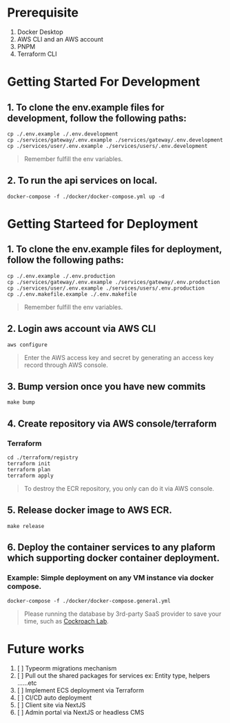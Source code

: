 # Prerequisite
1. Docker Desktop
2. AWS CLI and an AWS account
3. PNPM
4. Terraform CLI

# Getting Started For Development

## 1. To clone the env.example files for development, follow the following paths:
```
cp ./.env.example ./.env.development
cp ./services/gateway/.env.example ./services/gateway/.env.development
cp ./services/user/.env.example ./services/users/.env.development
```

> Remember fulfill the env variables.

## 2. To run the api services on local.
```
docker-compose -f ./docker/docker-compose.yml up -d
```

# Getting Starteed for Deployment

## 1. To clone the env.example files for deployment, follow the following paths:
```
cp ./.env.example ./.env.production
cp ./services/gateway/.env.example ./services/gateway/.env.production
cp ./services/user/.env.example ./services/users/.env.production
cp ./.env.makefile.example ./.env.makefile
```
> Remember fulfill the env variables.

## 2. Login aws account via AWS CLI
```
aws configure
```
> Enter the AWS access key and secret by generating an access key record through AWS console.

## 3. Bump version once you have new commits
```
make bump
```

## 4. Create repository via AWS console/terraform
### Terraform
```
cd ./terraform/registry
terraform init
terraform plan
terraform apply
```
> To destroy the ECR repository, you only can do it via AWS console.

## 5. Release docker image to AWS ECR.
```
make release
```

## 6. Deploy the container services to any plaform which supporting docker container deployment.
### Example: Simple deployment on any VM instance via docker compose.
```
docker-compose -f ./docker/docker-compose.general.yml
```

> Please running the database by 3rd-party SaaS provider to save your time, such as [Cockroach Lab](https://www.cockroachlabs.com).

# Future works
1. [ ] Typeorm migrations mechanism
2. [ ] Pull out the shared packages for services ex: Entity type, helpers ......etc
3. [ ] Implement ECS deployment via Terraform
4. [ ] CI/CD auto deployment
5. [ ] Client site via NextJS
6. [ ] Admin portal via NextJS or headless CMS
